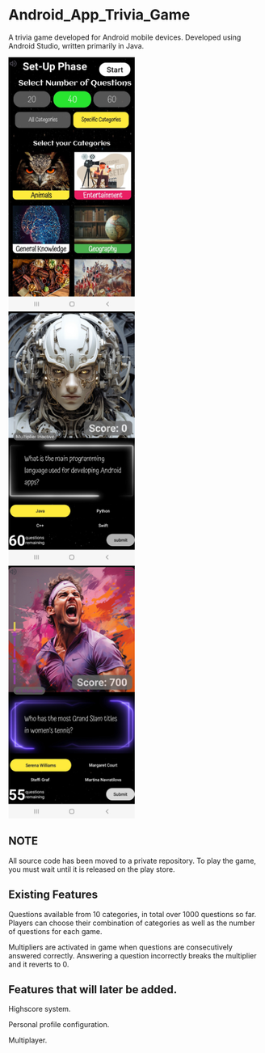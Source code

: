 # Android_App_Trivia_Game
A trivia game developed for Android mobile devices. Developed using Android Studio, written primarily in Java.

<p >
  <img src="etc/screenshot1.jpg" alt="Image 1" width="250" height = "500" style="margin-right: 40px;"/>
  <img src="etc/screenshot2.jpg" alt="Image 2" width="250" height = "500" style="margin-right: 40px;"/>
  <img src="etc/screenshot3.jpg" alt="Image 3" width="250" height = "500"/>
</p>

## NOTE
All source code has been moved to a private repository. To play the game, you must wait until it is released on the play store. 

## Existing Features
Questions available from 10 categories, in total over 1000 questions so far. Players can choose their combination of categories as well as the number of questions for each game.

Multipliers are activated in game when questions are consecutively answered correctly. Answering a question incorrectly breaks the multiplier and it reverts to 0. 

## Features that will later be added.

Highscore system.

Personal profile configuration.

Multiplayer.

